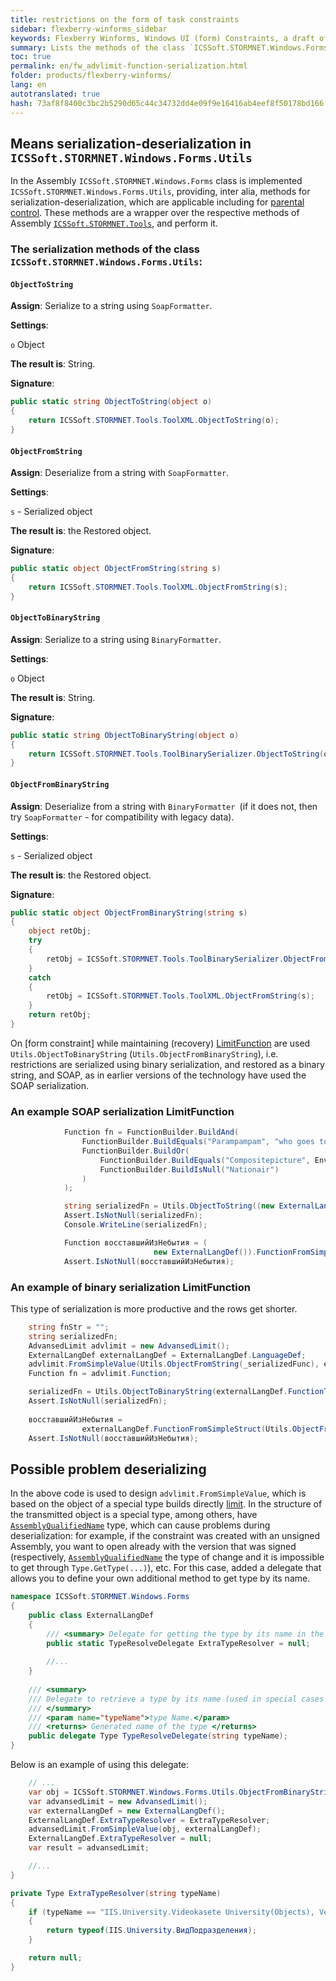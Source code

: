 ```yaml
---
title: restrictions on the form of task constraints
sidebar: flexberry-winforms_sidebar
keywords: Flexberry Winforms, Windows UI (form) Constraints, a draft of the article
summary: Lists the methods of the class `ICSSoft.STORMNET.Windows.Forms.Utils` for serialization-десериализации; specified which ones are used for the limit function, given примеры; described problem deserializing limitations when using signed and unsigned assemblies, the approach to the solution
toc: true
permalink: en/fw_advlimit-function-serialization.html
folder: products/flexberry-winforms/
lang: en
autotranslated: true
hash: 73af8f8400c3bc2b5290d65c44c34732dd4e09f9e16416ab4eef8f50178bd166
---
```


## Means serialization-deserialization in `ICSSoft.STORMNET.Windows.Forms.Utils`
In the Assembly `ICSSoft.STORMNET.Windows.Forms` class is implemented `ICSSoft.STORMNET.Windows.Forms.Utils`, providing, inter alia, methods for serialization-deserialization, which are applicable including for [parental control](fo_limit-function.html). These methods are a wrapper over the respective methods of Assembly [`ICSSoft.STORMNET.Tools`](fo_ics-soft-stormnet-tools.html), and perform it.

### The serialization methods of the class `ICSSoft.STORMNET.Windows.Forms.Utils`:

#### `ObjectToString`

__Assign__: Serialize to a string using `SoapFormatter`.

__Settings__:

`o` Object

__The result is__: String.

__Signature__:

```csharp
public static string ObjectToString(object o)
{
	return ICSSoft.STORMNET.Tools.ToolXML.ObjectToString(o);
}
```

#### `ObjectFromString`

__Assign__: Deserialize from a string with `SoapFormatter`.

__Settings__:

`s` - Serialized object

__The result is__: the Restored object.

__Signature__:

```csharp
public static object ObjectFromString(string s)
{
	return ICSSoft.STORMNET.Tools.ToolXML.ObjectFromString(s);
}
```

#### `ObjectToBinaryString`
__Assign__: Serialize to a string using `BinaryFormatter`.

__Settings__:

`o` Object

__The result is__: String.

__Signature__:

```csharp
public static string ObjectToBinaryString(object o)
{
    return ICSSoft.STORMNET.Tools.ToolBinarySerializer.ObjectToString(o);
}
```

#### `ObjectFromBinaryString`
__Assign__: Deserialize from a string with `BinaryFormatter `(if it does not, then try `SoapFormatter` - for compatibility with legacy data).

__Settings__:

`s` - Serialized object

__The result is__: the Restored object.

__Signature__:

```csharp
public static object ObjectFromBinaryString(string s)
{
    object retObj;
    try
    {
        retObj = ICSSoft.STORMNET.Tools.ToolBinarySerializer.ObjectFromString(s);
    }
    catch
    {
        retObj = ICSSoft.STORMNET.Tools.ToolXML.ObjectFromString(s);
    }
    return retObj;
}
```


On [form constraint] while maintaining (recovery) [LimitFunction](fw_limitation-editform.html) are used `Utils.ObjectToBinaryString` (`Utils.ObjectFromBinaryString`), i.e. restrictions are serialized using binary serialization, and restored as a binary string, and SOAP, as in earlier versions of the technology have used the SOAP serialization.

### An example SOAP serialization LimitFunction

```csharp            
            Function fn = FunctionBuilder.BuildAnd(
                FunctionBuilder.BuildEquals("Parampampam", "who goes to visit in the morning"),
                FunctionBuilder.BuildOr(
                    FunctionBuilder.BuildEquals("Compositepicture", Environment.UserName),
                    FunctionBuilder.BuildIsNull("Nationair")
                )
            );             

            string serializedFn = Utils.ObjectToString((new ExternalLangDef()).FunctionToSimpleStruct(fn));
            Assert.IsNotNull(serializedFn);
            Console.WriteLine(serializedFn);

            Function восставшийИзНебытия = (
                                new ExternalLangDef()).FunctionFromSimpleStruct(Utils.ObjectFromString(serializedFn));
            Assert.IsNotNull(восставшийИзНебытия);
```

### An example of binary serialization LimitFunction
This type of serialization is more productive and the rows get shorter.

```csharp
    string fnStr = "";
    string serializedFn;
    AdvansedLimit advlimit = new AdvansedLimit();
    ExternalLangDef externalLangDef = ExternalLangDef.LanguageDef;
    advlimit.FromSimpleValue(Utils.ObjectFromString(_serializedFunc), externalLangDef);
    Function fn = advlimit.Function;

    serializedFn = Utils.ObjectToBinaryString(externalLangDef.FunctionToSimpleStruct(fn));
    Assert.IsNotNull(serializedFn);
    
    восставшийИзНебытия =
                externalLangDef.FunctionFromSimpleStruct(Utils.ObjectFromBinaryString(serializedFn));        
    Assert.IsNotNull(восставшийИзНебытия);
```

## Possible problem deserializing
In the above code is used to design `advlimit.FromSimpleValue`, which is based on the object of a special type builds directly [limit](fo_limit-function.html). In the structure of the transmitted object is a special type, among others, have [`AssemblyQualifiedName`](http://msdn.microsoft.com/ru-ru/library/system.type.assemblyqualifiedname.aspx) type, which can cause problems during deserialization: for example, if the constraint was created with an unsigned Assembly, you want to open already with the version that was signed (respectively, [`AssemblyQualifiedName`](http://msdn.microsoft.com/ru-ru/library/system.type.assemblyqualifiedname.aspx) the type of change and it is impossible to get through `Type.GetType(...)`), etc. For this case, added a delegate that allows you to define your own additional method to get type by its name.

```csharp
namespace ICSSoft.STORMNET.Windows.Forms
{
    public class ExternalLangDef
    {
        /// <summary> Delegate for getting the type by its name in the method SimpleValueToDataObject </summary> 
        public static TypeResolveDelegate ExtraTypeResolver = null;
		
		//... 
	}
	
	/// <summary> 
	/// Delegate to retrieve a type by its name (used in special cases when the standard methods somehow) 
	/// </summary> 
	/// <param name="typeName">type Name.</param> 
	/// <returns> Generated name of the type </returns> 
	public delegate Type TypeResolveDelegate(string typeName);
}
```

Below is an example of using this delegate:
```csharp
	// ... 
	var obj = ICSSoft.STORMNET.Windows.Forms.Utils.ObjectFromBinaryString(data);
	var advansedLimit = new AdvansedLimit();
	var externalLangDef = new ExternalLangDef();
	ExternalLangDef.ExtraTypeResolver = ExtraTypeResolver;
	advansedLimit.FromSimpleValue(obj, externalLangDef);
	ExternalLangDef.ExtraTypeResolver = null;
	var result = advansedLimit;

	//... 
}

private Type ExtraTypeResolver(string typeName)
{
	if (typeName == "IIS.University.Videokasete University(Objects), Version=1.0.0.1, Culture=neutral, PublicKeyToken=null")
	{
		return typeof(IIS.University.ВидПодразделения);
	}

	return null;
}
```


